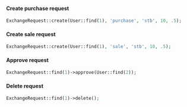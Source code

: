#### Create purchase request

```php
ExchangeRequest::create(User::find(1), 'purchase', 'stb', 10, .5);
```

#### Create sale request

```php
ExchangeRequest::create(User::find(1), 'sale', 'stb', 10, .5);
```

#### Approve request

```php
ExchangeRequest::find(1)->approve(User::find(2));
```

#### Delete request

```php
ExchangeRequest::find(1)->delete();
```
